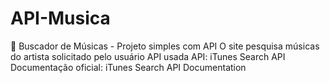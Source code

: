 # API-Musica
🎵 Buscador de Músicas - Projeto simples com API
    O site pesquisa músicas do artista solicitado pelo usuário
API usada
    API: iTunes Search API
    Documentação oficial: iTunes Search API Documentation

